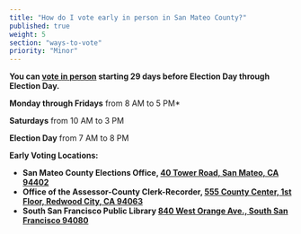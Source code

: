 ```yaml
---
title: "How do I vote early in person in San Mateo County?"
published: true
weight: 5
section: "ways-to-vote"
priority: "Minor"
---
```


**You can [vote in person](https://www.shapethefuture.org/elections/2016/nov/votingoptions/#VoteEarly) starting 29 days before Election Day through Election Day.**  

**Monday through Fridays** from 8 AM to 5 PM*  

**Saturdays** from 10 AM to 3 PM  

**Election Day** from 7 AM to 8 PM  

**Early Voting Locations:**  
  - **San Mateo County Elections Office, [40 Tower Road, San Mateo, CA 94402](https://www.google.com/maps/place/40+Tower+Rd,+San+Mateo,+CA+94402/@37.5125459,-122.3324911,17z/data=!3m1!4b1!4m2!3m1!1s0x808f9fbff72278f7:0x10982687e2d0db9a?hl=en)**  
  - **Office of the Assessor-County Clerk-Recorder, [555 County Center, 1st Floor, Redwood City, CA 94063](https://www.google.com/maps/place/555+County+Center,+Redwood+City,+CA+94063/@37.48928,-122.230153,16z/data=!4m2!3m1!1s0x808fa2525e583f83:0x5b45de978d636891?hl=en)**  
  - **South San Francisco Public Library [840 West Orange Ave., South San Francisco 94080](https://www.google.com/maps/place/840+W+Orange+Ave,+South+San+Francisco,+CA+94080/@37.6525195,-122.438885,17z/data=!3m1!4b1!4m5!3m4!1s0x808f79780baa956f:0xb7fa5d0e5efb9413!8m2!3d37.6525195!4d-122.4366963)**  
